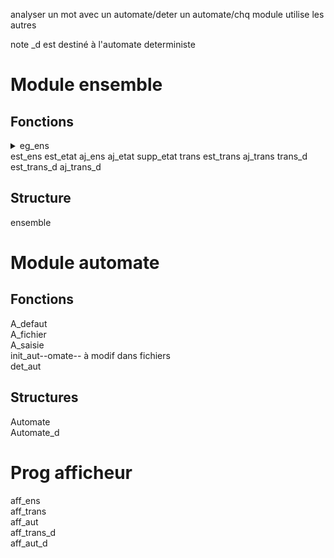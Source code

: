 <!-- ZANGafn-->

analyser un mot avec un automate/deter un automate/chq module utilise les autres  

note \_d est destiné à l'automate deterministe

# Module ensemble
## Fonctions
<details><summary>eg_ens</summary>
```int eg_ens(ensemble ens1,ensemble ens2)
```
</details>
est_ens  
est_etat  
aj_ens  
aj_etat  
supp_etat  
trans  
est_trans  
aj_trans  
trans_d  
est_trans_d  
aj_trans_d  

## Structure
ensemble

# Module automate
## Fonctions
A_defaut  
A_fichier  
A_saisie  
init_aut--omate--  à modif dans fichiers  
det_aut  

## Structures
Automate  
Automate_d  

# Prog afficheur
aff_ens  
aff_trans  
aff_aut  
aff_trans_d  
aff_aut_d  
